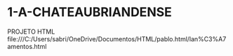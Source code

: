 # 1-A-CHATEAUBRIANDENSE
PROJETO HTML
file:///C:/Users/sabri/OneDrive/Documentos/HTML/pablo.html/lan%C3%A7amentos.html
